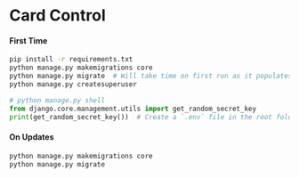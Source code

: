 # Card Control

#### First Time

```bash
pip install -r requirements.txt
python manage.py makemigrations core
python manage.py migrate  # Will take time on first run as it populates your DB with card references
python manage.py createsuperuser
```

```python
# python manage.py shell
from django.core.management.utils import get_random_secret_key
print(get_random_secret_key())  # Create a `.env` file in the root folder and add this value with key `DJANGO_SECRET_KEY`
```

#### On Updates

```bash
python manage.py makemigrations core
python manage.py migrate
```
